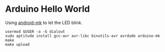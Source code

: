 # Arduino Hello World

Using [android-mk][1] to let the LED blink.

```Shell
usermod $USER -a -G dialout
sudo aptitude install gcc-avr avr-libc binutils-avr avrdude arduino-mk
make
make upload
```

[1]: http://www.jamesrobertson.eu/blog/2012/sep/20/uploading-a-sketch-from-the-comman.html
[2]: http://www.mightwerk.com/software/EB62E441-1C1B-43AC-9CEA-FF0AE8753833/index.html
[3]: https://learn.adafruit.com/adafruit-proto-shield-arduino/overview
